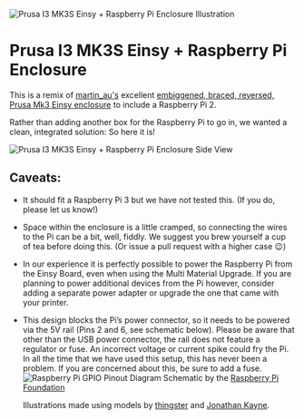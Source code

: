 ![Prusa I3 MK3S Einsy + Raspberry Pi Enclosure Illustration](https://github.com/ksasaHQ/Prusa-Enclosure-Raspberry-Pi/raw/master/images/Illustration-Perspective.svg)

# Prusa I3 MK3S Einsy + Raspberry Pi Enclosure

This is a remix of [martin_au's](https://www.thingiverse.com/martin_au) excellent [embiggened, braced, reversed, Prusa Mk3 Einsy enclosure](https://www.thingiverse.com/thing:3424832) to include a Raspberry Pi 2.

Rather than adding another box for the Raspberry Pi to go in, we wanted a clean, integrated solution: So here it is!

![Prusa I3 MK3S Einsy + Raspberry Pi Enclosure Side View](https://github.com/ksasaHQ/Prusa-Enclosure-Raspberry-Pi/raw/master/images/Illustration-Side-View.svg)

## Caveats:

- It should fit a Raspberry Pi 3 but we have not tested this. (If you do, please let us know!)
- Space within the enclosure is a little cramped, so connecting the wires to the Pi can be a bit, well, fiddly. We suggest you brew yourself a cup of tea before doing this. (Or issue a pull request with a higher case 😉)
- In our experience it is perfectly possible to power the Raspberry Pi from the Einsy Board, even when using the Multi Material Upgrade. If you are planning to power additional devices from the Pi however, consider adding a separate power adapter or upgrade the one that came with your printer.
- This design blocks the Pi’s power connector, so it needs to be powered via the 5V rail (Pins 2 and 6, see schematic below). Please be aware that other than the USB power connector, the rail does not feature a regulator or fuse. An incorrect voltage or current spike could fry the Pi. In all the time that we have used this setup, this has never been a problem. If you are concerned about this, be sure to add a fuse.
  ![Raspberry Pi GPIO Pinout Diagram](https://github.com/ksasaHQ/Prusa-Enclosure-Raspberry-Pi/raw/master/images/GPIO-Pinout-Diagram.png "Raspberry Pi GPIO Pinout Diagram")
  Schematic by the [Raspberry Pi Foundation](https://www.raspberrypi.org/documentation/usage/gpio/)

  Illustrations made using models by [thingster](https://grabcad.com/library/raspberry-pi-3-board-1) and
  [Jonathan Kayne](https://grabcad.com/library/prusa-i3-mk3s-solidworks-with-step-1).
